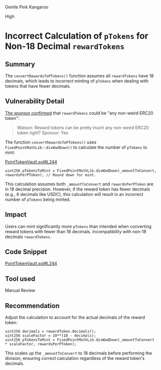 Gentle Pink Kangaroo

High

# Incorrect Calculation of `pTokens` for Non-18 Decimal `rewardTokens`

## Summary

The `convertRewardsToPTokens()` function assumes all `rewardTokens` have 18 decimals, which leads to incorrect minting of `pTokens` when dealing with tokens that have fewer decimals.

## Vulnerability Detail

[The sponsor confirmed](https://discord.com/channels/812037309376495636/1277643765133348956/1278664773449289823) that `rewardTokens` could be "any non-weird ERC20 token":

> Watson: Reward tokens can be pretty much any non-weird ERC20 token right?
> Sponsor: Yes

The function `convertRewardsToPTokens()` uses `FixedPointMathLib::divWadDown()` to calculate the number of `pTokens` to mint:

[PointTokenVault.sol#L244](https://github.com/sherlock-audit/2024-07-sense-points-marketplace/blob/076bf833f4dc1418e93c8172e4a4110344f1c812/point-tokenization-vault/contracts/PointTokenVault.sol#L244)
```solidity
uint256 pTokensToMint = FixedPointMathLib.divWadDown(_amountToConvert, rewardsPerPToken); // Round down for mint.
```

This calculation assumes both `_amountToConvert` and `rewardsPerPToken` are in 18 decimal precision. However, if the reward token has fewer decimals (e.g., 6 decimals like USDC), this calculation will result in an incorrect number of `pTokens` being minted.

## Impact

Users can mint significantly more `pTokens` than intended when converting reward tokens with fewer than 18 decimals. Incompatibility with non-18 decimals `rewardTokens`.

## Code Snippet

[PointTokenVault.sol#L244](https://github.com/sherlock-audit/2024-07-sense-points-marketplace/blob/076bf833f4dc1418e93c8172e4a4110344f1c812/point-tokenization-vault/contracts/PointTokenVault.sol#L244)

## Tool used

Manual Review

## Recommendation

Adjust the calculation to account for the actual decimals of the reward token:

```solidity
uint256 decimals = rewardToken.decimals();
uint256 scaleFactor = 10**(18 - decimals);
uint256 pTokensToMint = FixedPointMathLib.divWadDown(_amountToConvert * scaleFactor, rewardsPerPToken);
```

This scales up the `_amountToConvert` to 18 decimals before performing the division, ensuring correct calculation regardless of the reward token's decimals.